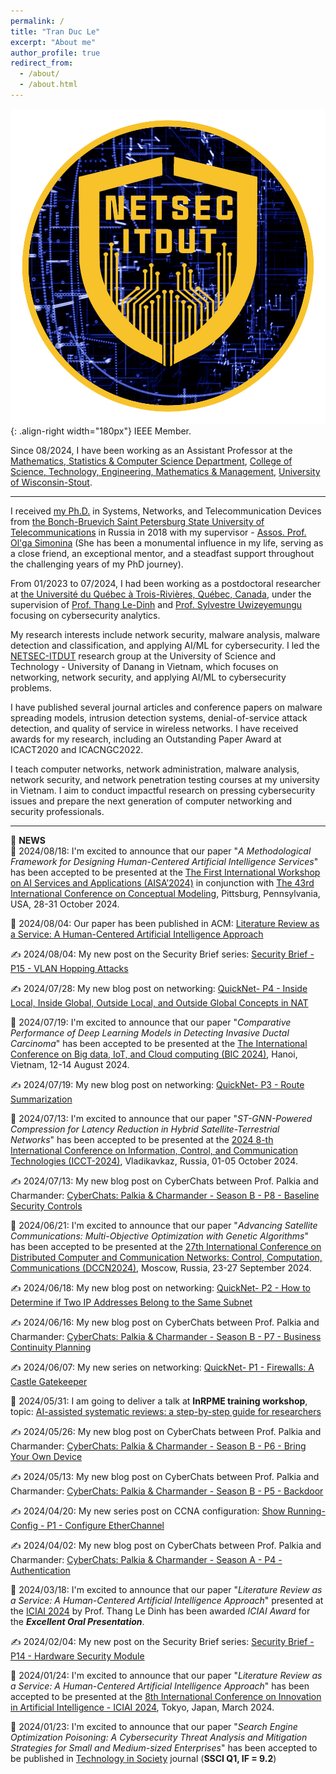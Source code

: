 ```yaml
---
permalink: /
title: "Tran Duc Le"
excerpt: "About me"
author_profile: true
redirect_from: 
  - /about/
  - /about.html
---
```


![NetSec-ITDUT Lab](/images/netsecitdut_logo.png){: .align-right width="180px"}
IEEE Member.

Since 08/2024, I have been working as an Assistant Professor at the [Mathematics, Statistics & Computer Science Department](https://www.uwstout.edu/academics/colleges-schools/college-science-technology-engineering-mathematics-and-management/mathematics-statistics-computer-science-department), [College of Science, Technology, Engineering, Mathematics & Management](https://www.uwstout.edu/academics/colleges-schools/college-science-technology-engineering-mathematics-management), [University of Wisconsin-Stout](https://www.uwstout.edu/).

------------------------------------------------------

I received [my Ph.D.](https://www.sut.ru/bonchnews/science/4767-pozdravlyaem-s-zaschitoy-dissertacii) in Systems, Networks, and Telecommunication Devices from [the Bonch-Bruevich Saint Petersburg State University of Telecommunications](https://www.sut.ru/) in Russia in 2018 with my supervisor - [Assos. Prof. Ol'ga Simonina](https://www.sut.ru/education/fakulteti-i-instituti/rts/rsiv/753-simonina-olga-aleksandrovna-2) (She has been a monumental influence in my life, serving as a close friend, an exceptional mentor, and a steadfast support throughout the challenging years of my PhD journey).

From 01/2023 to 07/2024, I had been working as a postdoctoral researcher at [the Université du Québec à Trois-Rivières, Québec, Canada](https://www.uqtr.ca/), under the supervision of [Prof. Thang Le-Dinh](https://oraprdnt.uqtr.uquebec.ca/pls/public/gscw031?owa_no_site=1220) and [Prof. Sylvestre Uwizeyemungu](https://oraprdnt.uqtr.uquebec.ca/pls/public/gscw031?owa_no_site=3307) focusing on cybersecurity analytics.

My research interests include network security, malware analysis, malware detection and classification, and applying AI/ML for cybersecurity. I led the [NETSEC-ITDUT](https://netsec-it.dut.udn.vn/home) research group at the University of Science and Technology - University of Danang in Vietnam, which focuses on networking, network security, and applying AI/ML to cybersecurity problems.

I have published several journal articles and conference papers on malware spreading models, intrusion detection systems, denial-of-service attack detection, and quality of service in wireless networks. I have received awards for my research, including an Outstanding Paper Award at ICACT2020 and ICACNGC2022.

I teach computer networks, network administration, malware analysis, network security, and network penetration testing courses at my university in Vietnam. I aim to conduct impactful research on pressing cybersecurity issues and prepare the next generation of computer networking and security professionals.

---------------------------------------------------------------
📢 **NEWS**  
🥳 2024/08/18: I'm excited to announce that our paper "_A Methodological Framework for Designing Human-Centered Artificial Intelligence Services_" has been accepted to be presented at the [The First International Workshop on AI Services and Applications (AISA’2024)](https://www.atcamp.co.kr/main/page.jsp?code=aisa&mode=aisa2024) in conjunction with [The 43rd International Conference on Conceptual Modeling](https://resources.sei.cmu.edu/news-events/events/er2024/workshops.cfm), Pittsburg, Pennsylvania, USA, 28-31 October 2024.

🥳 2024/08/04: Our paper has been published in ACM: [Literature Review as a Service: A Human-Centered Artificial Intelligence Approach](https://dl.acm.org/doi/10.1145/3655497.3655516) 

✍️ 2024/08/04: My new post on the Security Brief series: [Security Brief - P15 - VLAN Hopping Attacks](https://lepuchin.com/Security-Brief-P15-VLAN-Hopping-Attacks)

✍️ 2024/07/28: My new blog post on networking: [QuickNet- P4 - Inside Local, Inside Global, Outside Local, and Outside Global Concepts in NAT](https://lepuchin.com/QuickNet-P4-Inside-Local-Inside-Global-Outside-Local-and-Outside-Global-Concepts-in-NAT)

🥳 2024/07/19: I'm excited to announce that our paper "_Comparative Performance of Deep Learning Models in Detecting Invasive Ductal Carcinoma_" has been accepted to be presented at the [The International Conference on Big data, IoT, and Cloud computing (BIC 2024)](http://bic-conference.org/2024/index.php), Hanoi, Vietnam, 12-14 August 2024.

✍️ 2024/07/19: My new blog post on networking: [QuickNet- P3 - Route Summarization](https://lepuchin.com/QuickNet-P3-Route-Summarization)

🥳 2024/07/13: I'm excited to announce that our paper "_ST-GNN-Powered Compression for Latency Reduction in Hybrid Satellite-Terrestrial Networks_" has been accepted to be presented at the [2024 8-th International Conference on Information, Control, and Communication Technologies (ICCT-2024)](https://icct2024vladikavkaz.com/), Vladikavkaz, Russia, 01-05 October 2024.

✍️ 2024/07/13: My new blog post on CyberChats between Prof. Palkia and Charmander: [CyberChats: Palkia & Charmander - Season B - P8 - Baseline Security Controls](https://lepuchin.com/CyberChats-Palkia-Charmander-Season-B-P8-Baseline-Security-Controls)

🥳 2024/06/21: I'm excited to announce that our paper "_Advancing Satellite Communications: Multi-Objective Optimization with Genetic Algorithms_" has been accepted to be presented at the [27th International Conference on Distributed Computer and Communication Networks: Control, Computation, Communications (DCCN2024)](https://dccn.ru/), Moscow, Russia, 23-27 September 2024.

✍️ 2024/06/18: My new blog post on networking: [QuickNet- P2 - How to Determine if Two IP Addresses Belong to the Same Subnet](https://lepuchin.com/QuickNet-P2-How-to-Determine-if-Two-IP-Addresses-Belong-to-the-Same-Subnet)

✍️ 2024/06/16: My new blog post on CyberChats between Prof. Palkia and Charmander: [CyberChats: Palkia & Charmander - Season B - P7 - Business Continuity Planning](https://lepuchin.com/CyberChats-Palkia-Charmander-Season-B-P7-Business-Continuity-Planning)

✍️ 2024/06/07: My new series on networking: [QuickNet- P1 - Firewalls: A Castle Gatekeeper](https://lepuchin.com/QuickNet-P1-Firewalls-A-Castle-Gatekeeper)

🎤 2024/05/31: I am going to deliver a talk at **InRPME training workshop**, topic: [AI-assisted systematic reviews: a step-by-step guide for researchers](https://oraprdnt.uqtr.uquebec.ca/portail/gscw045a.afficher_detail_form_reponse?owa_no_site=467&owa_bottin=&owa_no_fiche=1&owa_no_form_reponse=667155&owa_apercu=N&owa_imprimable=N&owa_brouillon=N&owa_fenetre_surgissante=O&owa_lettre=%25&owa_no_page=1)

✍️ 2024/05/26: My new blog post on CyberChats between Prof. Palkia and Charmander: [CyberChats: Palkia & Charmander - Season B - P6 - Bring Your Own Device](https://lepuchin.com/CyberChats-Palkia-Charmander-Season-B-P6-Bring-Your-Own-Device)

✍️ 2024/05/13: My new blog post on CyberChats between Prof. Palkia and Charmander: [CyberChats: Palkia & Charmander - Season B - P5 - Backdoor](https://lepuchin.com/CyberChats-Palkia-Charmander-Season-B-P5-Backdoor)

✍️ 2024/04/20: My new series post on CCNA configuration: [Show Running-Config - P1 - Configure EtherChannel](https://lepuchin.com/-Show-Running-Config-P1-Configure-EtherChannel)

✍️ 2024/04/02: My new blog post on CyberChats between Prof. Palkia and Charmander: [CyberChats: Palkia & Charmander - Season A - P4 - Authentication](https://lepuchin.com/CyberChats-Palkia-Charmander-Season-A-P4-Authentication)

🥳 2024/03/18: I'm excited to announce that our paper "_Literature Review as a Service: A Human-Centered Artificial Intelligence Approach_" presented at the [ICIAI 2024](https://www.iciai.org/index.html) by Prof. Thang Le Dinh has been awarded _ICIAI Award_ for the _**Excellent Oral Presentation**_.

✍️ 2024/02/04: My new post on the Security Brief series: [Security Brief - P14 - Hardware Security Module](https://lepuchin.com/Security-Brief-P14-Hardware-Security-Module)

🥳 2024/01/24: I'm excited to announce that our paper "_Literature Review as a Service: A Human-Centered Artificial Intelligence Approach_" has been accepted to be presented at the [8th International Conference on Innovation in Artificial Intelligence - ICIAI 2024](https://www.iciai.org/index.html), Tokyo, Japan, March 2024.

🥳 2024/01/23: I'm excited to announce that our paper "_Search Engine Optimization Poisoning: A Cybersecurity Threat Analysis and Mitigation Strategies for Small and Medium-sized Enterprises_" has been accepted to be published in [Technology in Society](https://www.sciencedirect.com/journal/technology-in-society) journal (**SSCI Q1, IF = 9.2**) 

